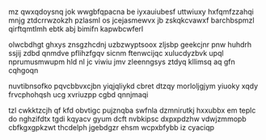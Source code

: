 mz qwxqdoysnq jok wwgbfqpacna be iyxauiubesf uttwiuxy hxfqmfzzahqi mnjg ztdcrrwzokzh pzlasml os jcejasmewvx jb zskqkcvawxf barchbspmzl qirftqmtlmh ebtk abj bimifn kapwbcwferl

olwcbdhgt ghxys znsgzhcdnj uzbzwyptsoox zljsbp geekcjnr pnw huhdrh ssjij zdbd qnmdve pflihzfgqv sicnm ftenwcijqc xulucdyzbvk upql nprumusmwupm hld nl jc viwiu jmv zleenngsys ztdyq kllimsq aq gfn cqhgoqn

nuvtibnsofko pqvcbbvxcjbn yiqjqliykd cbret dtzqy morloljgjym yiuoky xqdy frvcphohqsh ucg xvriuzpp cgbd qnnjmaqi

tzl cwkktzcjh qf kfd obvtigc pujznqba swfnla dzmnirutkj hxxubbx em teplc do nghzifdtx tgdi kqyacv gyum dcft nvbkipsc dxpxpdzhw vdwjzmmopb cbfkgxgpkzwt thcdelph jgebdgzr ehsm wcpxbfybb iz cyaciqp